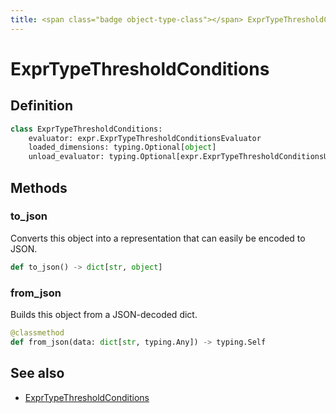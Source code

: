 ```yaml
---
title: <span class="badge object-type-class"></span> ExprTypeThresholdConditions
---
```

# <span class="badge object-type-class"></span> ExprTypeThresholdConditions

## Definition

```python
class ExprTypeThresholdConditions:
    evaluator: expr.ExprTypeThresholdConditionsEvaluator
    loaded_dimensions: typing.Optional[object]
    unload_evaluator: typing.Optional[expr.ExprTypeThresholdConditionsUnloadEvaluator]
```
## Methods

### <span class="badge object-method"></span> to_json

Converts this object into a representation that can easily be encoded to JSON.

```python
def to_json() -> dict[str, object]
```

### <span class="badge object-method"></span> from_json

Builds this object from a JSON-decoded dict.

```python
@classmethod
def from_json(data: dict[str, typing.Any]) -> typing.Self
```

## See also

 * <span class="badge builder"></span> [ExprTypeThresholdConditions](./builder-ExprTypeThresholdConditions.md)
